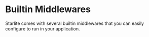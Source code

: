 # Builtin Middlewares

Starlite comes with several builtin middlewares that you can easily configure to run in your application.
